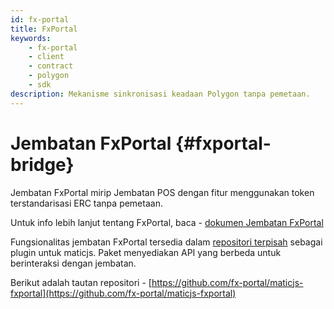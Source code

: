 ```yaml
---
id: fx-portal
title: FxPortal
keywords:
    - fx-portal
    - client
    - contract
    - polygon
    - sdk
description: Mekanisme sinkronisasi keadaan Polygon tanpa pemetaan.
---
```


# Jembatan FxPortal {#fxportal-bridge}

Jembatan FxPortal mirip Jembatan POS dengan fitur menggunakan token terstandarisasi ERC tanpa pemetaan.

Untuk info lebih lanjut tentang FxPortal, baca - [dokumen Jembatan FxPortal](https://docs.polygon.technology/docs/develop/l1-l2-communication/fx-portal)

Fungsionalitas jembatan FxPortal tersedia dalam [repositori terpisah](https://github.com/fx-portal/maticjs-fxportal) sebagai plugin untuk maticjs. Paket menyediakan API yang berbeda untuk berinteraksi dengan jembatan.

Berikut adalah tautan repositori - [https://github.com/fx-portal/maticjs-fxportal](https://github.com/fx-portal/maticjs-fxportal)
